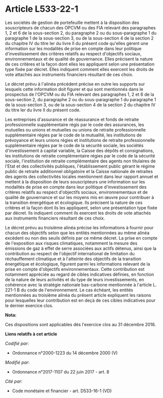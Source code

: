 # Article L533-22-1

Les sociétés de gestion de portefeuille mettent à la disposition des souscripteurs de chacun des OPCVM ou des FIA relevant
des paragraphes 1, 2 et 6 de la sous-section 2, du paragraphe 2 ou du sous-paragraphe 1 du paragraphe 1 de la sous-section 3,
ou de la sous-section 4 de la section 2 du chapitre IV du titre Ier du livre II du présent code qu'elles gèrent une
information sur les modalités de prise en compte dans leur politique d'investissement des critères relatifs au respect
d'objectifs sociaux, environnementaux et de qualité de gouvernance. Elles précisent la nature de ces critères et la façon
dont elles les appliquent selon une présentation type fixée par décret. Elles indiquent comment elles exercent les droits de
vote attachés aux instruments financiers résultant de ces choix.

Le décret prévu à l'alinéa précédent précise en outre les supports sur lesquels cette information doit figurer et qui sont
mentionnés dans le prospectus de l'OPCVM ou du FIA relevant des paragraphes 1, 2 et 6 de la sous-section 2, du paragraphe 2
ou du sous-paragraphe 1 du paragraphe 1 de la sous-section 3, ou de la sous-section 4 de la section 2 du chapitre IV du titre
Ier du livre II du présent code.

Les entreprises d'assurance et de réassurance et fonds de retraite professionnelle supplémentaire régis par le code des
assurances, les mutuelles ou unions et mutuelles ou unions de retraite professionnelle supplémentaire régies par le code de
la mutualité, les institutions de prévoyance et leurs unions régies et institutions de retraite professionnelle
supplémentaire régies par le code de la sécurité sociale, les sociétés d'investissement à capital variable, la Caisse des
dépôts et consignations, les institutions de retraite complémentaire régies par le code de la sécurité sociale, l'institution
de retraite complémentaire des agents non titulaires de l'Etat et des collectivités publiques, l'établissement public gérant
le régime public de retraite additionnel obligatoire et la Caisse nationale de retraites des agents des collectivités locales
mentionnent dans leur rapport annuel et mettent à la disposition de leurs souscripteurs une information sur les modalités de
prise en compte dans leur politique d'investissement des critères relatifs au respect d'objectifs sociaux, environnementaux
et de qualité de gouvernance et sur les moyens mis en œuvre pour contribuer à la transition énergétique et écologique. Ils
précisent la nature de ces critères et la façon dont ils les appliquent, selon une présentation type fixée par décret. Ils
indiquent comment ils exercent les droits de vote attachés aux instruments financiers résultant de ces choix.

Le décret prévu au troisième alinéa précise les informations à fournir pour chacun des objectifs selon que les entités
mentionnées au même alinéa excèdent ou non des seuils définis par ce même décret. La prise en compte de l'exposition aux
risques climatiques, notamment la mesure des émissions de gaz à effet de serre associées aux actifs détenus, ainsi que la
contribution au respect de l'objectif international de limitation du réchauffement climatique et à l'atteinte des objectifs
de la transition énergétique et écologique, figurent parmi les informations relevant de la prise en compte d'objectifs
environnementaux. Cette contribution est notamment appréciée au regard de cibles indicatives définies, en fonction de la
nature de leurs activités et du type de leurs investissements, en cohérence avec la stratégie nationale bas-carbone
mentionnée à l'article L. 221-1 B du code de l'environnement. Le cas échéant, les entités mentionnées au troisième alinéa du
présent article expliquent les raisons pour lesquelles leur contribution est en deçà de ces cibles indicatives pour le
dernier exercice clos.

**Nota:**

Ces dispositions sont applicables dès l'exercice clos  au 31 décembre 2016.

**Liens relatifs à cet article**

_Codifié par_:

  - Ordonnance n°2000-1223 du 14 décembre 2000 (V)

_Modifié par_:

  - Ordonnance n°2017-1107 du 22 juin 2017 - art. 8

_Cité par_:

  - Code monétaire et financier - art. D533-16-1 (VD)
